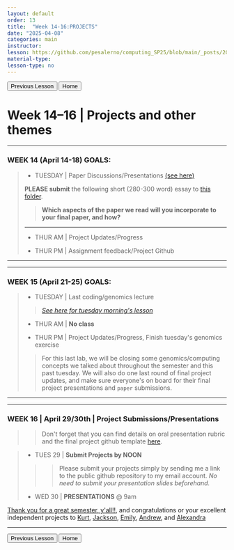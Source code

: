 ```yaml
---
layout: default
order: 13
title:  "Week 14-16:PROJECTS"
date: "2025-04-08"
categories: main
instructor: 
lesson: https://github.com/pesalerno/computing_SP25/blob/main/_posts/2025-02-25-7_Week_7.md
material-type: 
lesson-type: no
---
```


<a href="https://pesalerno.github.io/computing_SP25/main/2025/03/11/13_Week_12.html"><button>Previous Lesson</button></a>  <a href="https://pesalerno.github.io/computing_SP25/"><button>Home</button></a>  

# Week 14–16 | Projects and other themes

------------

### WEEK 14 (April 14-18) GOALS: 

> 
> - TUESDAY | Paper Discussions/Presentations [(see here)](https://drive.google.com/file/d/1ja2tSBRaqPQgyDqBd1ogmA56I3aglX6Z/view?usp=drive_link)
> 
> **PLEASE submit** the following short (280-300 word) essay to [this folder](https://drive.google.com/drive/folders/1KsBTzBhWgdFl5zHEWl4N8TbeNNQh1xFA?usp=drive_link). 
> 
> > **Which aspects of the paper we read will you incorporate to your final paper, and how?**
> 
> -------
> 
> 
> - THUR AM | Project Updates/Progress
> 
> - THUR PM | Assignment feedback/Project Github
> 


--------------

------------

### WEEK 15 (April 21-25) GOALS: 

> 
> - TUESDAY | Last coding/genomics lecture
> > *[See here for tuesday morning's lesson](https://github.com/pesalerno/computing_SP25/blob/main/_files/stacks_genotyping.md)*
> 
> - THUR AM | **No class**
> 
> - THUR PM | Project Updates/Progress, Finish tuesday's genomics exercise
> 
> > For this last lab, we will be closing some genomics/computing concepts we talked about throughout the semester and this past tuesday. We will also do one last round of final project updates, and make sure everyone's on board for their final project presentations and `paper` submissions. 

--------------

------------

### WEEK 16 | April 29/30th | Project Submissions/Presentations 

>> Don't forget that you can find details on oral presentation rubric and the final project github template [here](https://pesalerno.github.io/computing_SP25/main/2025/03/11/11_Week_11.html). 

> 
> - TUES 29 | **Submit Projects by NOON**
> 
> >>Please submit your projects simply by sending me a link to the public github repository to my email account. *No need to submit your presentation slides beforehand.*
> 
> - WED  30 | **PRESENTATIONS** @ 9am 

[Thank you for a great semester, y'all!!](https://github.com/pesalerno/computing_SP25/blob/main/IMG_1082.JPG), and congratulations or your excellent independent projects to [Kurt](https://github.com/Kurt-MD/RefParser/tree/main), [Jackson](https://github.com/Jackson-McClean/SMP_Computing_Final/tree/main), [Emily](https://github.com/efriedman2/MDH-Michaelis-Menten-Kinetics?tab=readme-ov-file), [Andrew](https://github.com/HandAndrew/BioComp_FinalProject), and [Alexandra](https://conservation-cheetah.w3spaces.com/saved-from-Tryit-2025-04-29.html) 

--------------

<a href="https://pesalerno.github.io/computing_SP25/main/2025/03/11/13_Week_12.html"><button>Previous Lesson</button></a>  <a href="https://pesalerno.github.io/computing_SP25/"><button>Home</button></a>  
